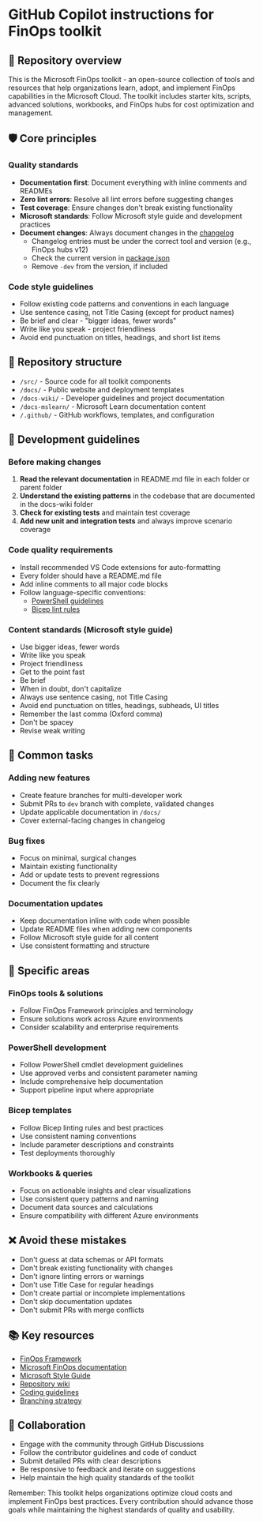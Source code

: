 # GitHub Copilot instructions for FinOps toolkit

## 🎯 Repository overview

This is the Microsoft FinOps toolkit - an open-source collection of tools and resources that help organizations learn, adopt, and implement FinOps capabilities in the Microsoft Cloud. The toolkit includes starter kits, scripts, advanced solutions, workbooks, and FinOps hubs for cost optimization and management.

## 🛡️ Core principles

### Quality standards

- **Documentation first**: Document everything with inline comments and READMEs
- **Zero lint errors**: Resolve all lint errors before suggesting changes
- **Test coverage**: Ensure changes don't break existing functionality
- **Microsoft standards**: Follow Microsoft style guide and development practices
- **Document changes**: Always document changes in the [changelog](../docs-mslearn/toolkit/changelog.md)
  - Changelog entries must be under the correct tool and version (e.g., FinOps hubs v12)
  - Check the current version in [package.json](../package.json)
  - Remove `-dev` from the version, if included

### Code style guidelines

- Follow existing code patterns and conventions in each language
- Use sentence casing, not Title Casing (except for product names)
- Be brief and clear - "bigger ideas, fewer words"
- Write like you speak - project friendliness
- Avoid end punctuation on titles, headings, and short list items

## 📁 Repository structure

- `/src/` - Source code for all toolkit components
- `/docs/` - Public website and deployment templates  
- `/docs-wiki/` - Developer guidelines and project documentation
- `/docs-mslearn/` - Microsoft Learn documentation content
- `/.github/` - GitHub workflows, templates, and configuration

## 🔧 Development guidelines

### Before making changes

1. **Read the relevant documentation** in README.md file in each folder or parent folder
2. **Understand the existing patterns** in the codebase that are documented in the docs-wiki folder
3. **Check for existing tests** and maintain test coverage
4. **Add new unit and integration tests** and always improve scenario coverage

### Code quality requirements

- Install recommended VS Code extensions for auto-formatting
- Every folder should have a README.md file
- Add inline comments to all major code blocks
- Follow language-specific conventions:
  - [PowerShell guidelines](https://learn.microsoft.com/powershell/scripting/developer/cmdlet/cmdlet-development-guidelines)
  - [Bicep lint rules](https://learn.microsoft.com/azure/azure-resource-manager/bicep/linter)

### Content standards (Microsoft style guide)

- Use bigger ideas, fewer words
- Write like you speak
- Project friendliness
- Get to the point fast
- Be brief
- When in doubt, don't capitalize
- Always use sentence casing, not Title Casing
- Avoid end punctuation on titles, headings, subheads, UI titles
- Remember the last comma (Oxford comma)
- Don't be spacey
- Revise weak writing

## 🚀 Common tasks

### Adding new features

- Create feature branches for multi-developer work
- Submit PRs to `dev` branch with complete, validated changes
- Update applicable documentation in `/docs/`
- Cover external-facing changes in changelog

### Bug fixes

- Focus on minimal, surgical changes
- Maintain existing functionality
- Add or update tests to prevent regressions
- Document the fix clearly

### Documentation updates

- Keep documentation inline with code when possible
- Update README files when adding new components
- Follow Microsoft style guide for all content
- Use consistent formatting and structure

## 🎯 Specific areas

### FinOps tools & solutions

- Follow FinOps Framework principles and terminology
- Ensure solutions work across Azure environments
- Consider scalability and enterprise requirements

### PowerShell development

- Follow PowerShell cmdlet development guidelines
- Use approved verbs and consistent parameter naming
- Include comprehensive help documentation
- Support pipeline input where appropriate

### Bicep templates

- Follow Bicep linting rules and best practices
- Use consistent naming conventions
- Include parameter descriptions and constraints
- Test deployments thoroughly

### Workbooks & queries

- Focus on actionable insights and clear visualizations
- Use consistent query patterns and naming
- Document data sources and calculations
- Ensure compatibility with different Azure environments

## ❌ Avoid these mistakes

- Don't guess at data schemas or API formats
- Don't break existing functionality with changes
- Don't ignore linting errors or warnings
- Don't use Title Case for regular headings
- Don't create partial or incomplete implementations
- Don't skip documentation updates
- Don't submit PRs with merge conflicts

## 📚 Key resources

- [FinOps Framework](https://www.finops.org/framework/)
- [Microsoft FinOps documentation](https://learn.microsoft.com/cloud-computing/finops/)
- [Microsoft Style Guide](https://docs.microsoft.com/style-guide/welcome)
- [Repository wiki](https://github.com/microsoft/finops-toolkit/wiki)
- [Coding guidelines](docs-wiki/Coding-guidelines.md)
- [Branching strategy](docs-wiki/Branching-strategy.md)

## 🤝 Collaboration

- Engage with the community through GitHub Discussions
- Follow the contributor guidelines and code of conduct
- Submit detailed PRs with clear descriptions
- Be responsive to feedback and iterate on suggestions
- Help maintain the high quality standards of the toolkit

Remember: This toolkit helps organizations optimize cloud costs and implement FinOps best practices. Every contribution should advance those goals while maintaining the highest standards of quality and usability.
